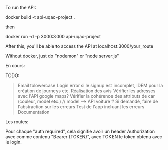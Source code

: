 To run the API:

docker build -t api-uqac-project .

then

docker run -d -p 3000:3000 api-uqac-project

After this, you'll be able to access the API at localhost:3000/your_route


Without docker, just do "nodemon" or "node server.js"


En cours:

TODO:
> Email tolowercase
> Login error si le signup est incomplet, IDEM pour la création de journeys etc. 
> Réalisation des avis
> Vérifier les adresses avec l'API google maps?
> Vérifier la cohérence des attributs de car (couleur, model etc.) // model --> API voiture ?
> Si demandé, faire de l'abstraction sur les erreurs
> Test de l'app incluant les erreurs
> Documentation



Les routes:

Pour chaque "auth required", cela signifie avoir un header Authorization avec comme contenu "Bearer {TOKEN}", avec TOKEN le token obtenu avec le login.  